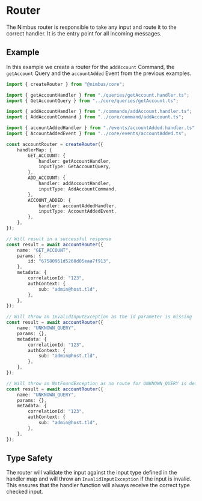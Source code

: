 # Router

The Nimbus router is responsible to take any input and route it to the correct handler. It is the entry point for all incoming messages.

## Example

In this example we create a router for the `addAccount` Command, the `getAccount` Query and the `accountAdded` Event from the previous examples.

```typescript
import { createRouter } from "@nimbus/core";

import { getAccountHandler } from "./queries/getAccount.handler.ts";
import { GetAccountQuery } from "../core/queries/getAccount.ts";

import { addAccountHandler } from "./commands/addAccount.handler.ts";
import { AddAccountCommand } from "../core/command/addAccount.ts";

import { accountAddedHandler } from "./events/accountAdded.handler.ts";
import { AccountAddedEvent } from "../core/events/accountAdded.ts";

const accountRouter = createRouter({
    handlerMap: {
        GET_ACCOUNT: {
            handler: getAccountHandler,
            inputType: GetAccountQuery,
        },
        ADD_ACCOUNT: {
            handler: addAccountHandler,
            inputType: AddAccountCommand,
        },
        ACCOUNT_ADDED: {
            handler: accountAddedHandler,
            inputType: AccountAddedEvent,
        },
    },
});

// Will result in a successful response
const result = await accountRouter({
    name: "GET_ACCOUNT",
    params: {
        id: "67580951d5260d05eaa7f913",
    },
    metadata: {
        correlationId: "123",
        authContext: {
            sub: "admin@host.tld",
        },
    },
});

// Will throw an InvalidInputException as the id parameter is missing
const result = await accountRouter({
    name: "UNKNOWN_QUERY",
    params: {},
    metadata: {
        correlationId: "123",
        authContext: {
            sub: "admin@host.tld",
        },
    },
});

// Will throw an NotFoundException as no route for UNKNOWN_QUERY is defined.
const result = await accountRouter({
    name: "UNKNOWN_QUERY",
    params: {},
    metadata: {
        correlationId: "123",
        authContext: {
            sub: "admin@host.tld",
        },
    },
});
```

## Type Safety

The router will validate the input against the input type defined in the handler map and will throw an `InvalidInputException` if the input is invalid. This ensures that the handler function will always receive the correct type checked input.
